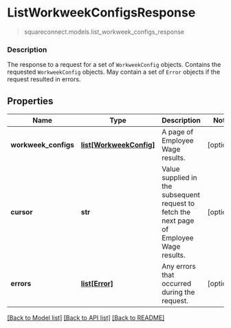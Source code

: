 # ListWorkweekConfigsResponse
> squareconnect.models.list_workweek_configs_response

### Description

The response to a request for a set of `WorkweekConfig` objects. Contains the requested `WorkweekConfig` objects. May contain a set of `Error` objects if the request resulted in errors.

## Properties
Name | Type | Description | Notes
------------ | ------------- | ------------- | -------------
**workweek_configs** | [**list[WorkweekConfig]**](WorkweekConfig.md) | A page of Employee Wage results. | [optional] 
**cursor** | **str** | Value supplied in the subsequent request to fetch the next page of Employee Wage results. | [optional] 
**errors** | [**list[Error]**](Error.md) | Any errors that occurred during the request. | [optional] 

[[Back to Model list]](../README.md#documentation-for-models) [[Back to API list]](../README.md#documentation-for-api-endpoints) [[Back to README]](../README.md)



